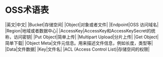 # OSS术语表

|英文|中文|
|Bucket|存储空间|
|Object|对象或者文件|
|Endpoint|OSS 访问域名|
|Region|地域或者数据中心|
|AccessKey|AccessKey和AccessKeySecret的统称，访问密钥|
|Put Object|简单上传|
|Multipart Upload|分片上传|
|Get Object|简单下载|
|Object Meta|文件元信息。用来描述文件信息，例如长度，类型等|
|Data|文件数据|
|Key|文件名|
|ACL (Access Control List)|存储空间的权限|
